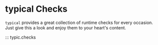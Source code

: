 # typical Checks

`typical` provides a great collection of runtime checks for every
occasion. Just give this a look and enjoy them to your heart's
content.


::: typic.checks

